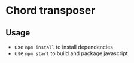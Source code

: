 # Chord transposer

## Usage

* use `npm install` to install dependencies
* use `npm start` to build and package javascript
